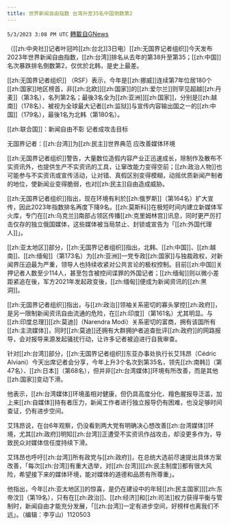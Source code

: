 ```yaml
---
title: 世界新闻自由指数 台湾升至35名中国倒数第2
---
```

`5/3/2023 3:08 PM UTC` [轉載自GNews](https://gnews.org/articles/1271261)


（[[zh:中央社]]记者叶冠吟[[zh:台北]]3日电）[[zh:无国界记者组织]]今天发布2023年世界新闻自由指数，[[zh:台湾]]排名从去年的第38升至第35；[[zh:中国]]名次暴跌排名倒数第2，仅优於北韩，是史上最差。

[[zh:无国界记者组织]] （RSF）表示，今年是[[zh:挪威]]连续第7年位居180个[[zh:国家]]地区榜首，非[[zh:北欧]][[zh:国家]]的[[zh:爱尔兰]]则罕见超越[[zh:丹麦]]（第3名），名列第2名；最後3名全为[[zh:亚洲]][[zh:国家]]，分别是[[zh:越南]]（178名）、被视为全球最大记者[[zh:监狱]]与宣传内容输出国之一的[[zh:中国]]（179名），最後1名为北韩（第180名）。

[[zh:联合国]]：新闻自由不彰 记者成攻击目标

无国界记者：[[zh:台湾]]为[[zh:民主]]世界典范 应改善媒体环境

[[zh:无国界记者组织]]警告，大量数位造假内容产业正迅速成长，除制作及散布不实资讯外，也提供生产不实资讯的工具，让窜改能力变得空前；[[zh:政治人物]]也可能参与不实资讯或宣传活动，让对错、真假区别变得模糊，动摇优质新闻产制者的地位，使新闻业变得脆弱，也对[[zh:民主]]自由造成威胁。

[[zh:无国界记者组织]]指出，现在环境有利於[[zh:俄罗斯]]（第164名）扩大宣传，因此2023年指数排名再度下降9名。[[zh:莫斯科]]在极短时间内建立新媒体军火库，专门在[[zh:乌克兰]]南部占领区传播[[zh:克里姆林宫]]讯息，同时更严厉打击仅存的独立俄国媒体，这些媒体被当局禁止、封锁或宣告为「[[zh:外国代理人]]」。

[[zh:亚太地区]]部分，[[zh:无国界记者组织]]指出，北韩、[[zh:中国]]、[[zh:越南]]、[[zh:缅甸]]（第173名）为[[zh:亚洲]]一党专政[[zh:国家]]与独裁政权，对新闻界压迫最为严重，领导人也持续收紧对公共言论的极权控制。目前[[zh:中国]]关押记者人数至少114人，甚至包含被控间谍罪的外国记者；[[zh:缅甸]]则以微小差距紧追在後，军方2021年发起政变後，[[zh:缅甸]]便成为新闻资讯的[[zh:黑洞]]。

[[zh:无国界记者组织]]指出，与[[zh:政治]]领袖关系密切的寡头掌控[[zh:政府]]，是另一限制新闻资讯自由流通的危险，在[[zh:印度]]（第161名）尤其明显。与[[zh:印度总理]][[zh:莫迪]]（Narendra Modi）关系密切的富商，拥有该国所有[[zh:主流媒体]]，同时[[zh:莫迪]]还拥有大群拥护者追查批评[[zh:政府]]的网路报导，会对报导来源发起骚扰行动，让许多记者被迫进行自我审查。

针对[[zh:台湾]]部分，[[zh:无国界记者组织]]东亚办事处执行长艾玮昂（Cédric Alviani）今天出席记者会分享，今年上升3个名次到第35名，领先[[zh:南韩]]（第47名）、[[zh:日本]]（第68名），但并非[[zh:台湾媒体]]环境有所改善，而是其他[[zh:国家]]变动下滑。

他表示，[[zh:台湾媒体]]环境虽相对健康，但仍具高度分化、羶色腥报导泛滥，加上来[[zh:自媒体]]持有者压力，新闻工作者进行独立报导仍有困难，也没足够时间查证，仍有进步空间。

艾玮昂说，在台6年观察，仍没看到两大党有明确决心想改善[[zh:台湾媒体]]环境，尤其[[zh:政府]]明知[[zh:台湾]]正遭受不实资讯作战攻击，却没更多作为，导致民众对媒体信任度持续下滑。

艾玮昂也呼吁[[zh:台湾]]所有政党与[[zh:政府]]，在总统大选前尽速提出具体方案改善，「每次[[zh:台湾]]有重大选举，对[[zh:台湾]][[zh:民主制度]]都有很大风险，希望接下来的媒体环境，能对媒体的道德和品质有所尊重」。

他指出，今年[[zh:亚太地区]]的惊喜，是仍在建设中的年轻[[zh:民主国家]][[zh:东帝汶]]（第19名），只有在[[zh:政治]]、[[zh:经济]]和[[zh:司法]]权力获得平衡与管制时，新闻自由才能充分发展，「[[zh:台湾]]一定有进步空间，好榜样也离我们不远」。（编辑：李亨山）1120503

